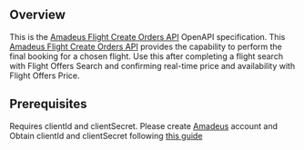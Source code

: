 ## Overview

This is the [Amadeus Flight Create Orders API](https://developers.amadeus.com/self-service/category/air/api-doc/flight-create-orders) OpenAPI specification.  This [Amadeus Flight Create Orders API](https://developers.amadeus.com/) provides the capability to perform the final booking for a chosen flight.  Use this after completing a flight search with Flight Offers Search and confirming real-time price and availability with Flight Offers Price.
## Prerequisites

Requires clientId and clientSecret.  Please create [Amadeus](https://developers.amadeus.com/register) account and Obtain clientId and clientSecret following [this guide](https://developers.amadeus.com/get-started/get-started-with-self-service-apis-335)
